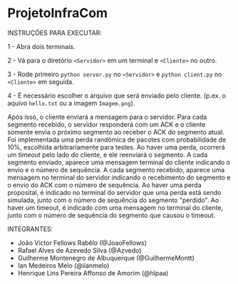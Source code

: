 # ProjetoInfraCom

INSTRUÇÕES PARA EXECUTAR:

1 - Abra dois terminais.

2 - Vá para o diretório `<Servidor>` em um terminal e `<Cliente>` no outro.

3 - Rode primeiro `python server.py` no `<Servidor>` e `python client.py` no `<Cliente>` em seguida.

4 - É necessário escolher o arquivo que será enviado pelo cliente. (p.ex. o aquivo `hello.txt` ou a imagem `Imagem.png`).

Após isso, o cliente enviará a mensagem para o servidor. Para cada segmento recebido, o servidor responderá com um ACK e o cliente somente envia o próximo segmento ao receber o ACK do segmento atual. Foi implementada uma perda randômica de pacotes com probabilidade de 10%, escolhida arbitrariamente para testes. Ao haver uma perda, ocorrerá um timeout pelo lado do cliente, e ele reenviará o segmento. A cada segmento enviado, aparece uma mensagem terminal do cliente indicando o envio e o número de sequência. A cada segmento recebido, aparece uma mensagem no terminal do servidor indicando o recebimento do segmento e o envio do ACK com o número de sequência. Ao haver uma perda proposital, é indicado no terminal do servidor que uma perda está sendo simulada, junto com o número de sequência do segmento "perdido". Ao haver um timeout, é indicado com uma mensagem no terminal do cliente, junto com o número de sequência do segmento que causou o timeout. 


INTEGRANTES:

- João Victor Fellows Rabêlo (@JoaoFellows)
- Rafael Alves de Azevedo Silva (@Azvedo)
- Guilherme Montenegro de Albuquerque (@GuilhermeMontt)
- Ian Medeiros Melo (@iianmelo)
- Henrique Lins Pereira Affonso de Amorim (@hlpaa)
